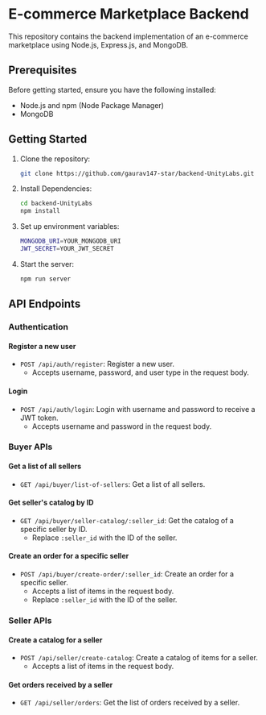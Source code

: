 # E-commerce Marketplace Backend

This repository contains the backend implementation of an e-commerce marketplace using Node.js, Express.js, and MongoDB.

## Prerequisites

Before getting started, ensure you have the following installed:

- Node.js and npm (Node Package Manager)
- MongoDB

## Getting Started

1. Clone the repository:

   ```bash
   git clone https://github.com/gaurav147-star/backend-UnityLabs.git
   ```

2. Install Dependencies:
   ```bash
   cd backend-UnityLabs
   npm install
   ```
3. Set up environment variables:

   ```bash
   MONGODB_URI=YOUR_MONGODB_URI
   JWT_SECRET=YOUR_JWT_SECRET

   ```

4. Start the server:
   ```bash
   npm run server
   ```

## API Endpoints

### Authentication

#### Register a new user

- `POST /api/auth/register`: Register a new user.
  - Accepts username, password, and user type in the request body.

#### Login

- `POST /api/auth/login`: Login with username and password to receive a JWT token.
  - Accepts username and password in the request body.

### Buyer APIs

#### Get a list of all sellers

- `GET /api/buyer/list-of-sellers`: Get a list of all sellers.

#### Get seller's catalog by ID

- `GET /api/buyer/seller-catalog/:seller_id`: Get the catalog of a specific seller by ID.
  - Replace `:seller_id` with the ID of the seller.

#### Create an order for a specific seller

- `POST /api/buyer/create-order/:seller_id`: Create an order for a specific seller.
  - Accepts a list of items in the request body.
  - Replace `:seller_id` with the ID of the seller.

### Seller APIs

#### Create a catalog for a seller

- `POST /api/seller/create-catalog`: Create a catalog of items for a seller.
  - Accepts a list of items in the request body.

#### Get orders received by a seller

- `GET /api/seller/orders`: Get the list of orders received by a seller.
